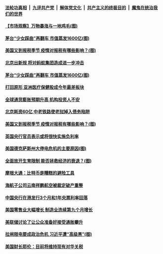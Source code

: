 ####  [法轮功真相](../../../../basic/blob/master/README.md?t=02220901) &nbsp;|&nbsp; [九评共产党](../../../../9ping.md/blob/master/README.md?t=02220901) &nbsp;|&nbsp; [解体党文化](../../../../jtdwh.md/blob/master/README.md?t=02220901)  &nbsp;|&nbsp; [共产主义的终极目的](../../../../gczydzjmd.md/blob/master/README.md?t=02220901) &nbsp;|&nbsp; [魔鬼在统治我们的世界](../../../../mgztzwmdsj.md/blob/master/README.md?t=02220901) 

#### [【市场观察】万物暴涨与一地鸡毛(图)](../pages/p5/963323.md?t=02220901) 

#### [茅台“少女踩曲”再翻车 市值蒸发1600亿(图)](../pages/p5/963282.md?t=02220901) 

#### [美国又到报税季节 疫情对报税有哪些影响？(图)](../pages/p5/963243.md?t=02220901) 




#### [北京出新规 将对蚂蚁集团造成进一步冲击](../pages/p5/963283.md?t=02220901) 

#### [茅台“少女踩曲”再翻车 市值蒸发1600亿(图)](../pages/p5/963282.md?t=02220901) 

#### [打回原形 亚洲医疗保健股成今年最差板块](../pages/p5/963280.md?t=02220901) 

#### [全球通货膨胀预期升高 机构投资人不安](../pages/p5/963277.md?t=02220901) 

#### [北京耗资60亿 中老铁路使老挝掉入债务陷阱](../pages/p5/963276.md?t=02220901) 

#### [美国又到报税季节 疫情对报税有哪些影响？(图)](../pages/p5/963243.md?t=02220901) 



#### [英国央行官员表示或将很快实施负利率](../pages/p5/963213.md?t=02220901) 


#### [美国德克萨斯州大停电危机的主要原因(图)](../pages/p5/963112.md?t=02220901) 

#### [全面放开生育限制 能否拯救经济的衰退？(图)](../pages/p5/963175.md?t=02220901) 

#### [摩根大通：比特币是糟糕的避险工具](../pages/p5/963173.md?t=02220901) 

#### [海航子公司云南祥鹏航空被裁定破产重整](../pages/p5/963150.md?t=02220901) 

#### [中国央行在港发行3个月和1年央票利率回落](../pages/p5/963147.md?t=02220901) 


#### [美国零售业大幅增长 制造业连续第九个月增长](../pages/p5/963106.md?t=02220901) 

#### [美联储讨论了让公众准备好接受通胀攀升](../pages/p5/963105.md?t=02220901) 

#### [拉闸限电要成政治危机 习近平遭“高级黑”(图)](../pages/p5/963078.md?t=02220901) 

#### [美国财长耶伦：目前将维持现有对华关税](../pages/p5/963062.md?t=02220901) 

